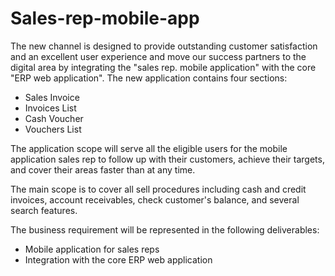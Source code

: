 # Sales-rep-mobile-app
The new channel is designed to provide outstanding customer satisfaction and an excellent user experience and move our success partners to the digital area by integrating the "sales rep. mobile application" with the core "ERP web application". The new application contains four sections:
<ul><li> Sales Invoice</li>
<li>Invoices List</li>
<li>Cash Voucher</li>
<li>Vouchers List</li></ul>
The application scope will serve all the eligible users for the mobile
application sales rep to follow up with their customers, achieve their
targets, and cover their areas faster than at any time.
<p>The main scope is to cover all sell procedures including cash and credit
invoices, account receivables, check customer's balance, and several
search features.</p>
The business requirement will be represented in the following
deliverables:
<ul><li>Mobile application for sales reps</li>
<li>Integration with the core ERP web application</li></ul>
